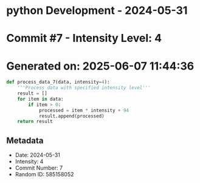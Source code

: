 ﻿# python Development - 2024-05-31
# Commit #7 - Intensity Level: 4
# Generated on: 2025-06-07 11:44:36
```python
def process_data_7(data, intensity=4):
    '''Process data with specified intensity level'''
    result = []
    for item in data:
        if item > 0:
            processed = item * intensity + 94
            result.append(processed)
    return result
```
## Metadata
- Date: 2024-05-31
- Intensity: 4
- Commit Number: 7
- Random ID: 585158052

